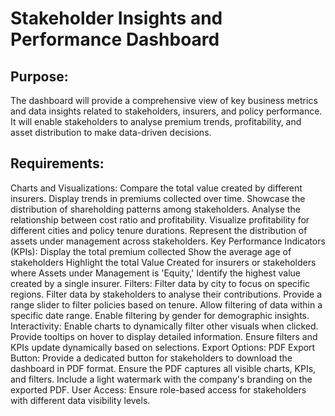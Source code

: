 # Stakeholder Insights and Performance Dashboard

## Purpose:
The dashboard will provide a comprehensive view of key business metrics and data insights related to stakeholders, insurers, and policy performance. It will enable stakeholders to analyse premium trends, profitability, and asset distribution to make data-driven decisions.


## Requirements:
  Charts and Visualizations:
  Compare the total value created by different insurers.
  Display trends in premiums collected over time.
  Showcase the distribution of shareholding patterns among stakeholders.
  Analyse the relationship between cost ratio and profitability.
  Visualize profitability for different cities and policy tenure durations.
  Represent the distribution of assets under management across stakeholders.
Key Performance Indicators (KPIs):
Display the total premium collected
Show the average age of stakeholders
Highlight the total Value Created for insurers or stakeholders where Assets under Management is 'Equity,' 
Identify the highest value created by a single insurer.
Filters:
Filter data by city to focus on specific regions.
Filter data by stakeholders to analyse their contributions.
Provide a range slider to filter policies based on tenure.
Allow filtering of data within a specific date range.
Enable filtering by gender for demographic insights.
Interactivity:
Enable charts to dynamically filter other visuals when clicked.
Provide tooltips on hover to display detailed information.
Ensure filters and KPIs update dynamically based on selections.
Export Options:
PDF Export Button: Provide a dedicated button for stakeholders to download the dashboard in PDF format.
Ensure the PDF captures all visible charts, KPIs, and filters.
Include a light watermark with the company's branding on the exported PDF.
User Access:
Ensure role-based access for stakeholders with different data visibility levels.


